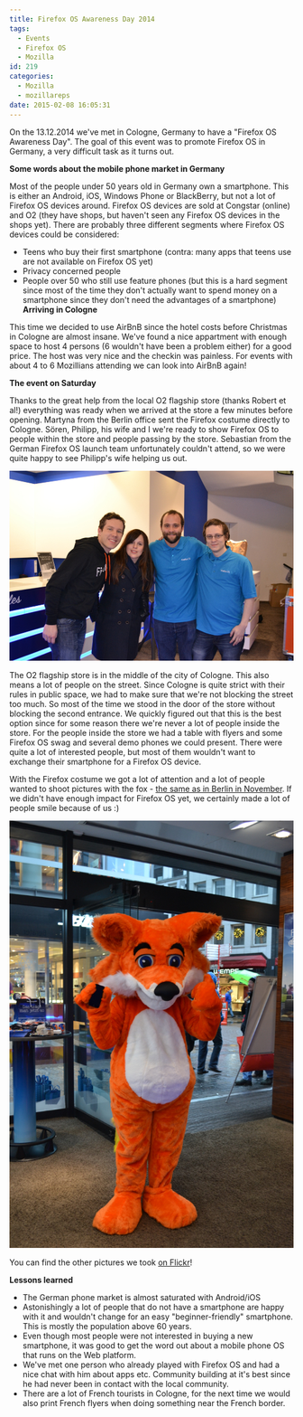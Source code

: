 ```yaml
---
title: Firefox OS Awareness Day 2014
tags:
  - Events
  - Firefox OS
  - Mozilla
id: 219
categories:
  - Mozilla
  - mozillareps
date: 2015-02-08 16:05:31
---
```


On the 13.12.2014 we've met in Cologne, Germany to have a "Firefox OS Awareness Day". The goal of this event was to promote Firefox OS in Germany, a very difficult task as it turns out.

**Some words about the mobile phone market in Germany**

Most of the people under 50 years old in Germany own a smartphone. This is either an Android, iOS, Windows Phone or BlackBerry, but not a lot of Firefox OS devices around. Firefox OS devices are sold at Congstar (online) and O2 (they have shops, but haven't seen any Firefox OS devices in the shops yet). There are probably three different segments where Firefox OS devices could be considered:

*   Teens who buy their first smartphone (contra: many apps that teens use are not available on Firefox OS yet)
*   Privacy concerned people
*   People over 50 who still use feature phones (but this is a hard segment since most of the time they don't actually want to spend money on a smartphone since they don't need the advantages of a smartphone)
**Arriving in Cologne**

This time we decided to use AirBnB since the hotel costs before Christmas in Cologne are almost insane. We've found a nice appartment with enough space to host 4 persons (6 wouldn't have been a problem either) for a good price. The host was very nice and the checkin was painless. For events with about 4 to 6 Mozillians attending we can look into AirBnB again!

**The event on Saturday**

Thanks to the great help from the local O2 flagship store (thanks Robert et al!) everything was ready when we arrived at the store a few minutes before opening. Martyna from the Berlin office sent the Firefox costume directly to Cologne. Sören, Philipp, his wife and I we're ready to show Firefox OS to people within the store and people passing by the store. Sebastian from the German Firefox OS launch team unfortunately couldn't attend, so we were quite happy to see Philipp's wife helping us out.

[![Team picture](/images/2015/02/DSC_0126.jpg)](/images/2015/02/DSC_0126.jpg)

The O2 flagship store is in the middle of the city of Cologne. This also means a lot of people on the street. Since Cologne is quite strict with their rules in public space, we had to make sure that we're not blocking the street too much. So most of the time we stood in the door of the store without blocking the second entrance. We quickly figured out that this is the best option since for some reason there we're never a lot of people inside the store. For the people inside the store we had a table with flyers and some Firefox OS swag and several demo phones we could present. There were quite a lot of interested people, but most of them wouldn't want to exchange their smartphone for a Firefox OS device.

With the Firefox costume we got a lot of attention and a lot of people wanted to shoot pictures with the fox - [the same as in Berlin in November](https://www.flickr.com/search/?tags=fx10mozber). If we didn't have enough impact for Firefox OS yet, we certainly made a lot of people smile because of us :)

[![DSC_0019](/images/2015/02/DSC_0019.jpg)](/images/2015/02/DSC_0019.jpg)

You can find the other pictures we took [on Flickr](https://www.flickr.com/photos/128655475@N02/sets/72157650287330397/)!

**Lessons learned**

*   The German phone market is almost saturated with Android/iOS
*   Astonishingly a lot of people that do not have a smartphone are happy with it and wouldn't change for an easy "beginner-friendly" smartphone. This is mostly the population above 60 years.
*   Even though most people were not interested in buying a new smartphone, it was good to get the word out about a mobile phone OS that runs on the Web platform.
*   We've met one person who already played with Firefox OS and had a nice chat with him about apps etc. Community building at it's best since he had never been in contact with the local community.
*   There are a lot of French tourists in Cologne, for the next time we would also print French flyers when doing something near the French border.